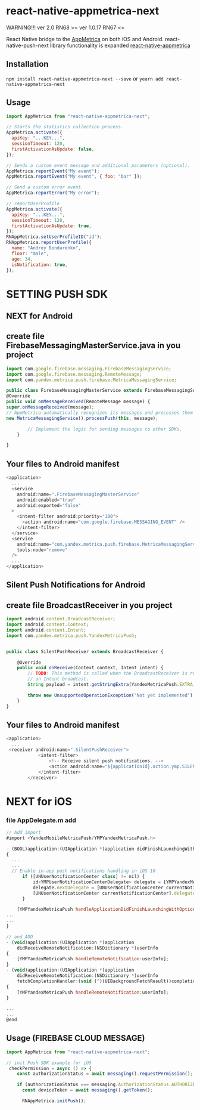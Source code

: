 # react-native-appmetrica-next

WARNING!!!
ver 2.0 RN68 >=
ver 1.0.17 RN67 <=

React Native bridge to the [AppMetrica](https://appmetrica.yandex.com/) on both iOS and Android.
react-native-push-next library functionality is expanded [react-native-appmetrica](https://github.com/yandexmobile/react-native-appmetrica)

## Installation

`npm install react-native-appmetrica-next --save`
or
`yearn add react-native-appmetrica-next`

## Usage

```js
import AppMetrica from "react-native-appmetrica-next";

// Starts the statistics collection process.
AppMetrica.activate({
  apiKey: "...KEY...",
  sessionTimeout: 120,
  firstActivationAsUpdate: false,
});

// Sends a custom event message and additional parameters (optional).
AppMetrica.reportEvent("My event");
AppMetrica.reportEvent("My event", { foo: "bar" });

// Send a custom error event.
AppMetrica.reportError("My error");

// reportUserProfile
AppMetrica.activate({
  apiKey: "...KEY...",
  sessionTimeout: 120,
  firstActivationAsUpdate: true,
});
RNAppMetrica.setUserProfileID("id");
RNAppMetrica.reportUserProfile({
  name: "Andrey Bondarenko",
  floor: "male",
  age: 34,
  isNotification: true,
});
```

# SETTING PUSH SDK

## NEXT for Android

## create file FirebaseMessagingMasterService.java in you project

```js
import com.google.firebase.messaging.FirebaseMessagingService;
import com.google.firebase.messaging.RemoteMessage;
import com.yandex.metrica.push.firebase.MetricaMessagingService;

public class FirebaseMessagingMasterService extends FirebaseMessagingService {
@Override
public void onMessageReceived(RemoteMessage message) {
super.onMessageReceived(message);
// AppMetrica automatically recognizes its messages and processes them only.
new MetricaMessagingService().processPush(this, message);

        // Implement the logic for sending messages to other SDKs.
    }

}
```

## Your files to Android manifest

```js
<application>
  ...
  <service
    android:name=".FirebaseMessagingMasterService"
    android:enabled="true"
    android:exported="false"
  >
    <intent-filter android:priority="100">
      <action android:name="com.google.firebase.MESSAGING_EVENT" />
    </intent-filter>
  </service>
  <service
    android:name="com.yandex.metrica.push.firebase.MetricaMessagingService"
    tools:node="remove"
  />
  ...
</application>
```

## Silent Push Notifications for Android

## create file BroadcastReceiver in you project

```js
import android.content.BroadcastReceiver;
import android.content.Context;
import android.content.Intent;
import com.yandex.metrica.push.YandexMetricaPush;


public class SilentPushReceiver extends BroadcastReceiver {

    @Override
    public void onReceive(Context context, Intent intent) {
        // TODO: This method is called when the BroadcastReceiver is receiving
        // an Intent broadcast.
        String payload = intent.getStringExtra(YandexMetricaPush.EXTRA_PAYLOAD);

        throw new UnsupportedOperationException("Not yet implemented");
    }
}
```

## Your files to Android manifest

```js
<application>
  ...
 <receiver android:name=".SilentPushReceiver">
            <intent-filter>
                <!-- Receive silent push notifications. -->
                <action android:name="${applicationId}.action.ymp.SILENT_PUSH_RECEIVE"/>
            </intent-filter>
        </receiver>
```

# NEXT for iOS

### file AppDelegate.m add

```js
// Add import
#import <YandexMobileMetricaPush/YMPYandexMetricaPush.h>

- (BOOL)application:(UIApplication *)application didFinishLaunchingWithOptions:(NSDictionary *)launchOptions
{
  ...
  ...
  // Enable in-app push notifications handling in iOS 10
      if ([UNUserNotificationCenter class] != nil) {
          id<YMPUserNotificationCenterDelegate> delegate = [YMPYandexMetricaPush userNotificationCenterDelegate];
          delegate.nextDelegate = [UNUserNotificationCenter currentNotificationCenter].delegate;
          [UNUserNotificationCenter currentNotificationCenter].delegate = delegate;
      }

    [YMPYandexMetricaPush handleApplicationDidFinishLaunchingWithOptions:launchOptions];
...
...
}

// and ADD
- (void)application:(UIApplication *)application
    didReceiveRemoteNotification:(NSDictionary *)userInfo
{
    [YMPYandexMetricaPush handleRemoteNotification:userInfo];
}
- (void)application:(UIApplication *)application
    didReceiveRemoteNotification:(NSDictionary *)userInfo
    fetchCompletionHandler:(void (^)(UIBackgroundFetchResult))completionHandler
{
    [YMPYandexMetricaPush handleRemoteNotification:userInfo];
}

...
...
@end
```

## Usage (FIREBASE CLOUD MESSAGE)

```js
import AppMetrica from "react-native-appmetrica-next";

// init Push SDK example for iOS
 checkPermission = async () => {
    const authorizationStatus = await messaging().requestPermission();

    if (authorizationStatus === messaging.AuthorizationStatus.AUTHORIZED) {
      const deviceToken = await messaging().getToken();

      RNAppMetrica.initPush();

```
